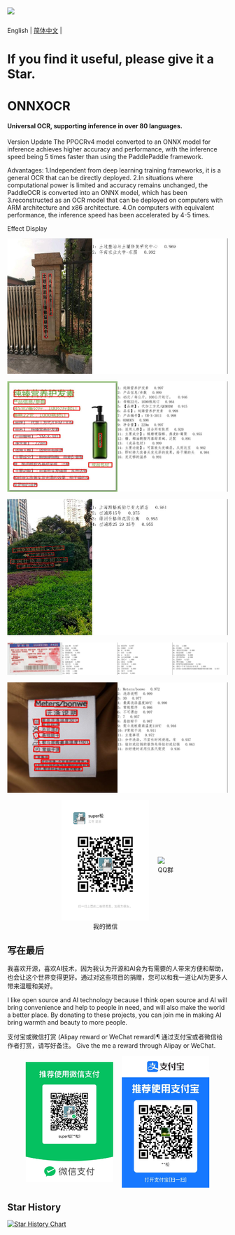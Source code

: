 # [<img src="https://api.gitsponsors.com/api/badge/img?id=664003098" height="20">](https://api.gitsponsors.com/api/badge/link?p=psyU8QKLdPFIXL5mH9zMDyUyKCplzzjvGZmQGR1EP9XqeHTfZABshV11OQc8amwRrwoxzfcv9Jcx1B8EWgq5uTEi2GFhOBFpaDZvz5ehFbT4NTKnREOPdemaGeuSg+vUmNxlGcucvAUtn4AByFmHyQ==)
English | [简体中文](./Readme_cn.md) |
# If you find it useful, please give it a Star.
# ONNXOCR
#### Universal OCR, supporting inference in over 80 languages.
Version Update
The PPOCRv4 model converted to an ONNX model for inference achieves higher accuracy and performance, with the inference speed being 5 times faster than using the PaddlePaddle framework.

Advantages:
1.Independent from deep learning training frameworks, it is a general OCR that can be directly deployed.
2.In situations where computational power is limited and accuracy remains unchanged, the PaddleOCR is converted into an ONNX model, which has been 3.reconstructed as an OCR model that can be deployed on computers with ARM architecture and x86 architecture.
4.On computers with equivalent performance, the inference speed has been accelerated by 4-5 times.


Effect Display


![Alt text](result_img/draw_ocr_1.jpg)

![Alt text](result_img/draw_ocr2.jpg)

![Alt text](result_img/draw_ocr3.jpg)

![Alt text](result_img/draw_ocr4.jpg)

![Alt text](result_img/draw_ocr5.jpg)





<div style="display: flex; justify-content: center; align-items: center;">
    <figure style="margin: 0 10px;">
        <img src="onnxocr/test_images/32e0869f54edcf90cc8e93b981f7235.jpg" width="200" />
        <figcaption style="text-align: center;">我的微信</figcaption>
    </figure>
    <figure style="margin: 0 10px;">
        <img src="onnxocr/test_images/QQ群.jpg" width="200" />
        <figcaption style="text-align: center;">QQ群</figcaption>
    </figure>
</div>


## 写在最后
我喜欢开源，喜欢AI技术，因为我认为开源和AI会为有需要的人带来方便和帮助，也会让这个世界变得更好。通过对这些项目的捐赠，您可以和我一道让AI为更多人带来温暖和美好。

I like open source and AI technology because I think open source and AI will bring convenience and help to people in need, and will also make the world a better place. By donating to these projects, you can join me in making AI bring warmth and beauty to more people.

支付宝或微信打赏 (Alipay reward or WeChat reward)¶
通过支付宝或者微信给作者打赏，请写好备注。 Give the me a reward through Alipay or WeChat.
<!-- ![alt text](onnxocr/test_images/weixin_pay.jpg)
![alt text](onnxocr/test_images/zhifubao_pay.jpg) -->







<div style="display: flex; justify-content: center; align-items: center;">
    <figure style="margin: 0 10px;">
        <img src="onnxocr/test_images/weixin_pay.jpg" width="200" />
        <figcaption style="text-align: center;"></figcaption>
    </figure>
    <figure style="margin: 0 10px;">
        <img src="onnxocr/test_images/zhifubao_pay.jpg" width="200" />
        <figcaption style="text-align: center;"></figcaption>
    </figure>
</div>

## Star History

[![Star History Chart](https://api.star-history.com/svg?repos=jingsongliujing/OnnxOCR&type=Date)](https://star-history.com/#jingsongliujing/OnnxOCR&Date)

